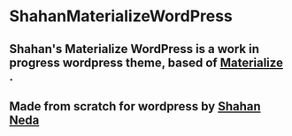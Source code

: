 # ShahanMaterializeWordPress

## Shahan's Materialize WordPress is a work in progress wordpress theme, based of  [Materialize](https://github.com/Dogfalo/materialize) .

 ## Made from scratch for wordpress by [Shahan Neda](http://Shahan.ca)
